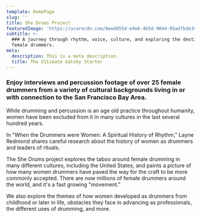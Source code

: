 ```yaml
---
template: HomePage
slug: ''
title: She Drums Project
featuredImage: 'https://ucarecdn.com/6eedd55d-e9e6-4b5d-9044-95ad7bde3478/'
subtitle: >-
  ### A journey through rhythm, voice, culture, and exploring the destinies of
  female drummers.
meta:
  description: This is a meta description.
  title: The Ultimate Gatsby Starter
---
```

### Enjoy interviews and percussion footage of over 25 female drummers from a variety of cultural backgrounds living in or with connection to the San Francisco Bay Area.

While drumming and percussion is an age old practice throughout humanity, women have been excluded from it in many cultures in the last several hundred years.  ​

In "When the Drummers were Women: A Spiritual History of Rhythm," Layne Redmond shares careful research about the history of women as drummers and leaders of rituals. 

The She Drums project explores the taboo around female drumming in many different cultures, including the United States, and paints a picture of how many women drummers have paved the way for the craft to be more commonly accepted. There are now millions of female drummers around the world, and it's a fast growing "movement."

We also explore the themes of how women developed as drummers from childhood or later in life, obstacles they face in advancing as professionals, the different uses of drumming, and more.
